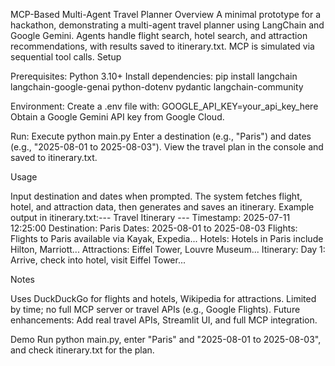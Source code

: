 MCP-Based Multi-Agent Travel Planner
Overview
A minimal prototype for a hackathon, demonstrating a multi-agent travel planner using LangChain and Google Gemini. Agents handle flight search, hotel search, and attraction recommendations, with results saved to itinerary.txt. MCP is simulated via sequential tool calls.
Setup

Prerequisites:
Python 3.10+
Install dependencies: pip install langchain langchain-google-genai python-dotenv pydantic langchain-community


Environment:
Create a .env file with: GOOGLE_API_KEY=your_api_key_here
Obtain a Google Gemini API key from Google Cloud.


Run:
Execute python main.py
Enter a destination (e.g., "Paris") and dates (e.g., "2025-08-01 to 2025-08-03").
View the travel plan in the console and saved to itinerary.txt.



Usage

Input destination and dates when prompted.
The system fetches flight, hotel, and attraction data, then generates and saves an itinerary.
Example output in itinerary.txt:--- Travel Itinerary ---
Timestamp: 2025-07-11 12:25:00
Destination: Paris
Dates: 2025-08-01 to 2025-08-03
Flights: Flights to Paris available via Kayak, Expedia...
Hotels: Hotels in Paris include Hilton, Marriott...
Attractions: Eiffel Tower, Louvre Museum...
Itinerary: Day 1: Arrive, check into hotel, visit Eiffel Tower...



Notes

Uses DuckDuckGo for flights and hotels, Wikipedia for attractions.
Limited by time; no full MCP server or travel APIs (e.g., Google Flights).
Future enhancements: Add real travel APIs, Streamlit UI, and full MCP integration.

Demo
Run python main.py, enter "Paris" and "2025-08-01 to 2025-08-03", and check itinerary.txt for the plan.